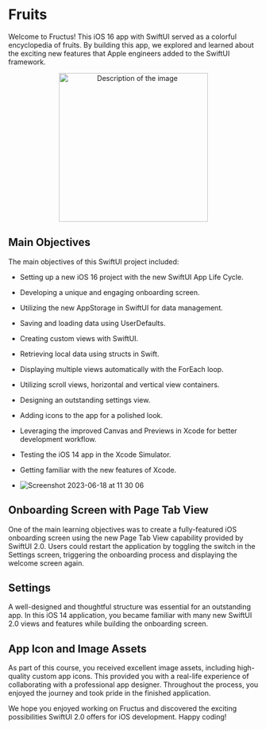 # Fruits

Welcome to Fructus! This iOS 16 app with SwiftUI served as a colorful encyclopedia of fruits. By building this app, we explored and learned about the exciting new features that Apple engineers added to the SwiftUI framework.

<p align="center">
  <img src="https://github.com/tacettinkustu/Fruits/assets/51737508/65f316f4-7e25-4b4a-8527-820385d81f83" alt="Description of the image" width="300">
</p>

## Main Objectives

The main objectives of this SwiftUI project included:

- Setting up a new iOS 16 project with the new SwiftUI App Life Cycle.
- Developing a unique and engaging onboarding screen.
- Utilizing the new AppStorage in SwiftUI for data management.
- Saving and loading data using UserDefaults.
- Creating custom views with SwiftUI.
- Retrieving local data using structs in Swift.
- Displaying multiple views automatically with the ForEach loop.
- Utilizing scroll views, horizontal and vertical view containers.
- Designing an outstanding settings view.
- Adding icons to the app for a polished look.
- Leveraging the improved Canvas and Previews in Xcode for better development workflow.
- Testing the iOS 14 app in the Xcode Simulator.
- Getting familiar with the new features of Xcode.

- ![Screenshot 2023-06-18 at 11 30 06](https://github.com/tacettinkustu/Fruits/assets/51737508/5a28c0cf-2393-4860-9146-24bd1dab4c49)

## Onboarding Screen with Page Tab View

One of the main learning objectives was to create a fully-featured iOS onboarding screen using the new Page Tab View capability provided by SwiftUI 2.0. Users could restart the application by toggling the switch in the Settings screen, triggering the onboarding process and displaying the welcome screen again.

## Settings

A well-designed and thoughtful structure was essential for an outstanding app. In this iOS 14 application, you became familiar with many new SwiftUI 2.0 views and features while building the onboarding screen.

## App Icon and Image Assets

As part of this course, you received excellent image assets, including high-quality custom app icons. This provided you with a real-life experience of collaborating with a professional app designer. Throughout the process, you enjoyed the journey and took pride in the finished application.

We hope you enjoyed working on Fructus and discovered the exciting possibilities SwiftUI 2.0 offers for iOS development. Happy coding!
